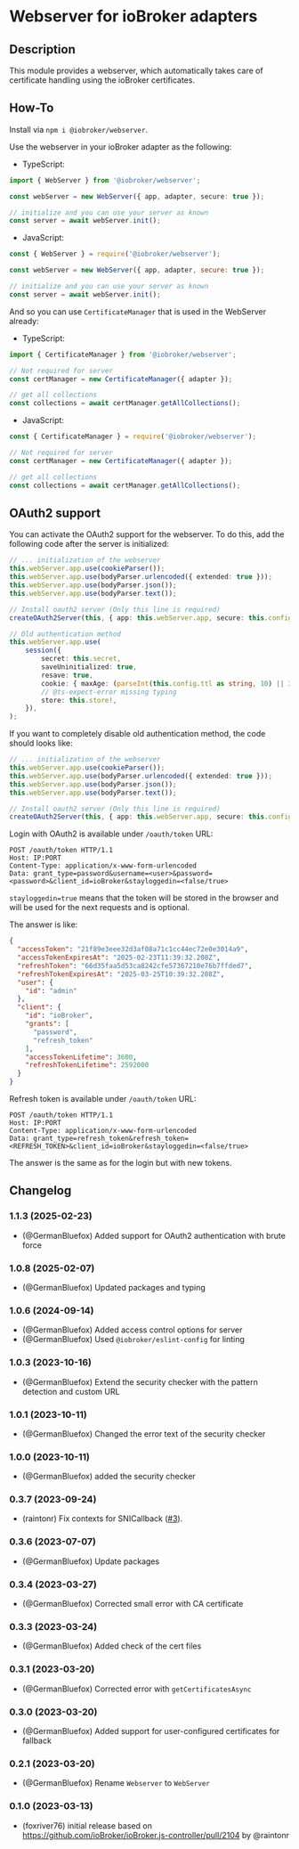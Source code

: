 # Webserver for ioBroker adapters

## Description

This module provides a webserver, which automatically takes care of
certificate handling using the ioBroker certificates.

## How-To

Install via `npm i @iobroker/webserver`.

Use the webserver in your ioBroker adapter as the following:

-   TypeScript:

```typescript
import { WebServer } from '@iobroker/webserver';

const webServer = new WebServer({ app, adapter, secure: true });

// initialize and you can use your server as known
const server = await webServer.init();
```

-   JavaScript:

```javascript
const { WebServer } = require('@iobroker/webserver');

const webServer = new WebServer({ app, adapter, secure: true });

// initialize and you can use your server as known
const server = await webServer.init();
```

And so you can use `CertificateManager` that is used in the WebServer already:

-   TypeScript:

```typescript
import { CertificateManager } from '@iobroker/webserver';

// Not required for server
const certManager = new CertificateManager({ adapter });

// get all collections
const collections = await certManager.getAllCollections();
```

-   JavaScript:

```javascript
const { CertificateManager } = require('@iobroker/webserver');

// Not required for server
const certManager = new CertificateManager({ adapter });

// get all collections
const collections = await certManager.getAllCollections();
```

## OAuth2 support
You can activate the OAuth2 support for the webserver. To do this, add the following code after the server is initialized:

```typescript
// ... initialization of the webserver        
this.webServer.app.use(cookieParser());
this.webServer.app.use(bodyParser.urlencoded({ extended: true }));
this.webServer.app.use(bodyParser.json());
this.webServer.app.use(bodyParser.text());

// Install oauth2 server (Only this line is required)
createOAuth2Server(this, { app: this.webServer.app, secure: this.config.secure, withSession: true });

// Old authentication method
this.webServer.app.use(
    session({
        secret: this.secret,
        saveUninitialized: true,
        resave: true,
        cookie: { maxAge: (parseInt(this.config.ttl as string, 10) || 3600) * 1000, httpOnly: false }, // default TTL
        // @ts-expect-error missing typing
        store: this.store!,
    }),
);
```

If you want to completely disable old authentication method, the code should looks like:
```typescript
// ... initialization of the webserver        
this.webServer.app.use(cookieParser());
this.webServer.app.use(bodyParser.urlencoded({ extended: true }));
this.webServer.app.use(bodyParser.json());
this.webServer.app.use(bodyParser.text());

// Install oauth2 server (Only this line is required)
createOAuth2Server(this, { app: this.webServer.app, secure: this.config.secure });
```

Login with OAuth2 is available under `/oauth/token` URL:

```http
POST /oauth/token HTTP/1.1
Host: IP:PORT
Content-Type: application/x-www-form-urlencoded
Data: grant_type=password&username=<user>&password=<password>&client_id=ioBroker&stayloggedin=<false/true>
```
`stayloggedin=true` means that the token will be stored in the browser and will be used for the next requests and is optional.

The answer is like:
```json
{
  "accessToken": "21f89e3eee32d3af08a71c1cc44ec72e0e3014a9",
  "accessTokenExpiresAt": "2025-02-23T11:39:32.208Z",
  "refreshToken": "66d35faa5d53ca8242cfe57367210e76b7ffded7",
  "refreshTokenExpiresAt": "2025-03-25T10:39:32.208Z",
  "user": {
    "id": "admin"
  },
  "client": {
    "id": "ioBroker",
    "grants": [
      "password",
      "refresh_token"
    ],
    "accessTokenLifetime": 3600,
    "refreshTokenLifetime": 2592000
  }
}
```          

Refresh token is available under `/oauth/token` URL:

```http
POST /oauth/token HTTP/1.1
Host: IP:PORT
Content-Type: application/x-www-form-urlencoded
Data: grant_type=refresh_token&refresh_token=<REFRESH_TOKEN>&client_id=ioBroker&stayloggedin=<false/true>
```

The answer is the same as for the login but with new tokens.

## Changelog

<!--
  Placeholder for the next version (at the beginning of the line):
  ### **WORK IN PROGRESS**
-->
### 1.1.3 (2025-02-23)

-   (@GermanBluefox) Added support for OAuth2 authentication with brute force

### 1.0.8 (2025-02-07)

-   (@GermanBluefox) Updated packages and typing

### 1.0.6 (2024-09-14)

-   (@GermanBluefox) Added access control options for server
-   (@GermanBluefox) Used `@iobroker/eslint-config` for linting

### 1.0.3 (2023-10-16)

-   (@GermanBluefox) Extend the security checker with the pattern detection and custom URL

### 1.0.1 (2023-10-11)

-   (@GermanBluefox) Changed the error text of the security checker

### 1.0.0 (2023-10-11)

-   (@GermanBluefox) added the security checker

### 0.3.7 (2023-09-24)

-   (raintonr) Fix contexts for SNICallback ([#3](https://github.com/ioBroker/webserver/issues/3)).

### 0.3.6 (2023-07-07)

-   (@GermanBluefox) Update packages

### 0.3.4 (2023-03-27)

-   (@GermanBluefox) Corrected small error with CA certificate

### 0.3.3 (2023-03-24)

-   (@GermanBluefox) Added check of the cert files

### 0.3.1 (2023-03-20)

-   (@GermanBluefox) Corrected error with `getCertificatesAsync`

### 0.3.0 (2023-03-20)

-   (@GermanBluefox) Added support for user-configured certificates for fallback

### 0.2.1 (2023-03-20)

-   (@GermanBluefox) Rename `Webserver` to `WebServer`

### 0.1.0 (2023-03-13)

-   (foxriver76) initial release based on https://github.com/ioBroker/ioBroker.js-controller/pull/2104 by @raintonr
